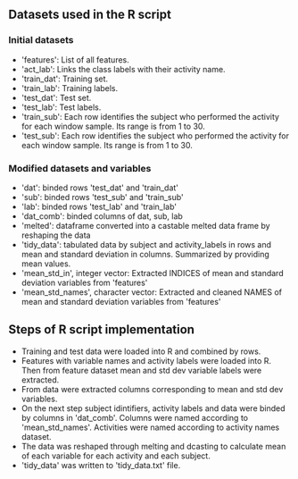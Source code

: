 ## Datasets used in the R script
### Initial datasets
* 'features': List of all features.
* 'act_lab': Links the class labels with their activity name.
* 'train_dat': Training set.
* 'train_lab': Training labels.
* 'test_dat': Test set.
* 'test_lab': Test labels.
* 'train_sub': Each row identifies the subject who performed the activity for each window sample. Its range is from 1 to 30. 
* 'test_sub': Each row identifies the subject who performed the activity for each window sample. Its range is from 1 to 30.
### Modified datasets and variables
* 'dat': binded rows 'test_dat' and 'train_dat'
* 'sub': binded rows 'test_sub' and 'train_sub'
* 'lab': binded rows 'test_lab' and 'train_lab'
* 'dat_comb': binded columns of dat, sub, lab
* 'melted': dataframe converted into a castable melted data frame by reshaping the data
* 'tidy_data': tabulated data by subject and activity_labels in rows and mean and standard deviation in columns. Summarized by providing mean values.
* 'mean_std_in', integer vector: Extracted INDICES of mean and standard deviation variables from 'features'
* 'mean_std_names', character vector: Extracted and cleaned NAMES of mean and standard deviation variables from 'features'
## Steps of R script implementation
* Training and test data were loaded into R and combined by rows. 
* Features with variable names and activity labels were loaded into R. Then from feature dataset mean and std dev variable labels were extracted.
* From data were extracted columns corresponding to mean and std dev variables.
* On the next step subject idintifiers, activity labels and data were binded by columns in 'dat_comb'. Columns were named according to 'mean_std_names'. 
Activities were named according to activity names dataset.
* The data was reshaped through melting and dcasting to calculate mean of each variable for each activity and each subject.
* 'tidy_data' was written to 'tidy_data.txt' file.
